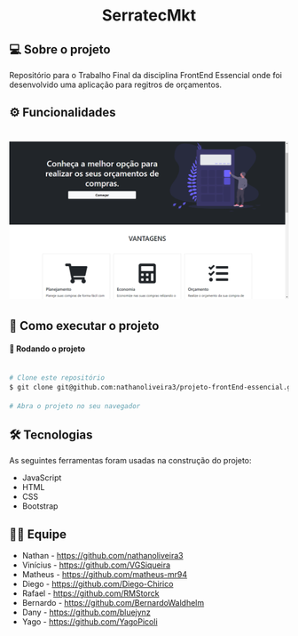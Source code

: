 </p>
<h1 align="center">
    SerratecMkt
</h1>


## 💻 Sobre o projeto

Repositório para o Trabalho Final da disciplina FrontEnd Essencial onde foi desenvolvido uma aplicação para regitros de orçamentos.


## ⚙️ Funcionalidades

<h1 align="center">
    <img src="./assets/img1.png" />
</h1>



## 🚀 Como executar o projeto


#### 🎲 Rodando o projeto

```bash

# Clone este repositório
$ git clone git@github.com:nathanoliveira3/projeto-frontEnd-essencial.git

# Abra o projeto no seu navegador 

```


## 🛠 Tecnologias

As seguintes ferramentas foram usadas na construção do projeto:

- JavaScript
- HTML
- CSS
- Bootstrap


## 👨‍💻 Equipe

- Nathan - https://github.com/nathanoliveira3
- Vinícius - https://github.com/VGSiqueira
- Matheus - https://github.com/matheus-mr94
- Diego - https://github.com/Diego-Chirico
- Rafael - https://github.com/RMStorck
- Bernardo - https://github.com/BernardoWaldhelm
- Dany - https://github.com/bluejynz
- Yago - https://github.com/YagoPicoli
